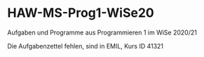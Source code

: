 # HAW-MS-Prog1-WiSe20
Aufgaben und Programme aus Programmieren 1 im WiSe 2020/21

Die Aufgabenzettel fehlen, sind in EMIL, Kurs ID 41321